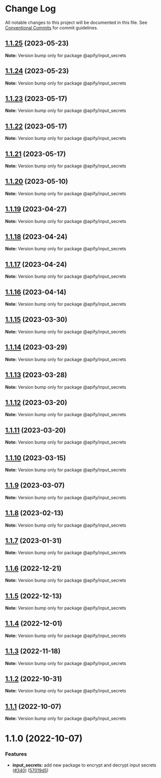 # Change Log

All notable changes to this project will be documented in this file.
See [Conventional Commits](https://conventionalcommits.org) for commit guidelines.

## [1.1.25](https://github.com/apify/apify-shared-js/compare/@apify/input_secrets@1.1.24...@apify/input_secrets@1.1.25) (2023-05-23)

**Note:** Version bump only for package @apify/input_secrets





## [1.1.24](https://github.com/apify/apify-shared-js/compare/@apify/input_secrets@1.1.23...@apify/input_secrets@1.1.24) (2023-05-23)

**Note:** Version bump only for package @apify/input_secrets





## [1.1.23](https://github.com/apify/apify-shared-js/compare/@apify/input_secrets@1.1.22...@apify/input_secrets@1.1.23) (2023-05-17)

**Note:** Version bump only for package @apify/input_secrets





## [1.1.22](https://github.com/apify/apify-shared-js/compare/@apify/input_secrets@1.1.21...@apify/input_secrets@1.1.22) (2023-05-17)

**Note:** Version bump only for package @apify/input_secrets





## [1.1.21](https://github.com/apify/apify-shared-js/compare/@apify/input_secrets@1.1.20...@apify/input_secrets@1.1.21) (2023-05-17)

**Note:** Version bump only for package @apify/input_secrets





## [1.1.20](https://github.com/apify/apify-shared-js/compare/@apify/input_secrets@1.1.19...@apify/input_secrets@1.1.20) (2023-05-10)

**Note:** Version bump only for package @apify/input_secrets





## [1.1.19](https://github.com/apify/apify-shared-js/compare/@apify/input_secrets@1.1.18...@apify/input_secrets@1.1.19) (2023-04-27)

**Note:** Version bump only for package @apify/input_secrets





## [1.1.18](https://github.com/apify/apify-shared-js/compare/@apify/input_secrets@1.1.17...@apify/input_secrets@1.1.18) (2023-04-24)

**Note:** Version bump only for package @apify/input_secrets





## [1.1.17](https://github.com/apify/apify-shared-js/compare/@apify/input_secrets@1.1.16...@apify/input_secrets@1.1.17) (2023-04-24)

**Note:** Version bump only for package @apify/input_secrets





## [1.1.16](https://github.com/apify/apify-shared-js/compare/@apify/input_secrets@1.1.15...@apify/input_secrets@1.1.16) (2023-04-14)

**Note:** Version bump only for package @apify/input_secrets





## [1.1.15](https://github.com/apify/apify-shared-js/compare/@apify/input_secrets@1.1.14...@apify/input_secrets@1.1.15) (2023-03-30)

**Note:** Version bump only for package @apify/input_secrets





## [1.1.14](https://github.com/apify/apify-shared-js/compare/@apify/input_secrets@1.1.13...@apify/input_secrets@1.1.14) (2023-03-29)

**Note:** Version bump only for package @apify/input_secrets





## [1.1.13](https://github.com/apify/apify-shared-js/compare/@apify/input_secrets@1.1.12...@apify/input_secrets@1.1.13) (2023-03-28)

**Note:** Version bump only for package @apify/input_secrets





## [1.1.12](https://github.com/apify/apify-shared-js/compare/@apify/input_secrets@1.1.11...@apify/input_secrets@1.1.12) (2023-03-20)

**Note:** Version bump only for package @apify/input_secrets





## [1.1.11](https://github.com/apify/apify-shared-js/compare/@apify/input_secrets@1.1.10...@apify/input_secrets@1.1.11) (2023-03-20)

**Note:** Version bump only for package @apify/input_secrets





## [1.1.10](https://github.com/apify/apify-shared-js/compare/@apify/input_secrets@1.1.9...@apify/input_secrets@1.1.10) (2023-03-15)

**Note:** Version bump only for package @apify/input_secrets





## [1.1.9](https://github.com/apify/apify-shared-js/compare/@apify/input_secrets@1.1.8...@apify/input_secrets@1.1.9) (2023-03-07)

**Note:** Version bump only for package @apify/input_secrets





## [1.1.8](https://github.com/apify/apify-shared-js/compare/@apify/input_secrets@1.1.7...@apify/input_secrets@1.1.8) (2023-02-13)

**Note:** Version bump only for package @apify/input_secrets





## [1.1.7](https://github.com/apify/apify-shared-js/compare/@apify/input_secrets@1.1.6...@apify/input_secrets@1.1.7) (2023-01-31)

**Note:** Version bump only for package @apify/input_secrets





## [1.1.6](https://github.com/apify/apify-shared-js/compare/@apify/input_secrets@1.1.5...@apify/input_secrets@1.1.6) (2022-12-21)

**Note:** Version bump only for package @apify/input_secrets





## [1.1.5](https://github.com/apify/apify-shared-js/compare/@apify/input_secrets@1.1.4...@apify/input_secrets@1.1.5) (2022-12-13)

**Note:** Version bump only for package @apify/input_secrets





## [1.1.4](https://github.com/apify/apify-shared-js/compare/@apify/input_secrets@1.1.3...@apify/input_secrets@1.1.4) (2022-12-01)

**Note:** Version bump only for package @apify/input_secrets





## [1.1.3](https://github.com/apify/apify-shared-js/compare/@apify/input_secrets@1.1.2...@apify/input_secrets@1.1.3) (2022-11-18)

**Note:** Version bump only for package @apify/input_secrets





## [1.1.2](https://github.com/apify/apify-shared-js/compare/@apify/input_secrets@1.1.1...@apify/input_secrets@1.1.2) (2022-10-31)

**Note:** Version bump only for package @apify/input_secrets





## [1.1.1](https://github.com/apify/apify-shared-js/compare/@apify/input_secrets@1.1.0...@apify/input_secrets@1.1.1) (2022-10-07)

**Note:** Version bump only for package @apify/input_secrets





# 1.1.0 (2022-10-07)


### Features

* **input_secrets:** add new package to encrypt and decrypt input secrets ([#340](https://github.com/apify/apify-shared-js/issues/340)) ([57019d5](https://github.com/apify/apify-shared-js/commit/57019d5ddbd5ec1c049213d2d040c9633eb6ed71))
